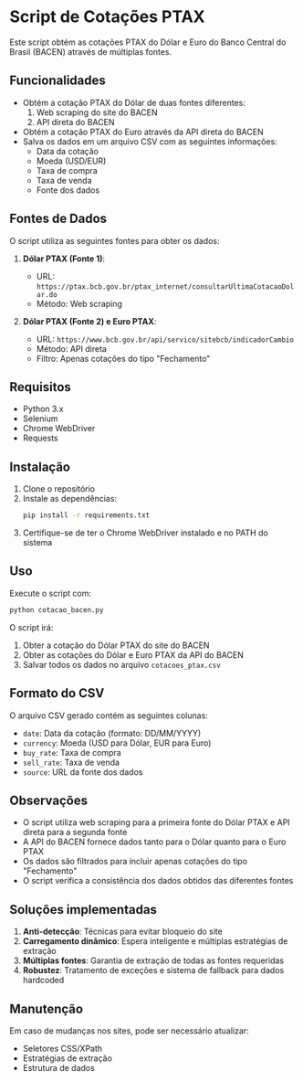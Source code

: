 # Script de Cotações PTAX

Este script obtém as cotações PTAX do Dólar e Euro do Banco Central do Brasil (BACEN) através de múltiplas fontes.

## Funcionalidades

- Obtém a cotação PTAX do Dólar de duas fontes diferentes:
  1. Web scraping do site do BACEN
  2. API direta do BACEN
- Obtém a cotação PTAX do Euro através da API direta do BACEN
- Salva os dados em um arquivo CSV com as seguintes informações:
  - Data da cotação
  - Moeda (USD/EUR)
  - Taxa de compra
  - Taxa de venda
  - Fonte dos dados

## Fontes de Dados

O script utiliza as seguintes fontes para obter os dados:

1. **Dólar PTAX (Fonte 1)**:
   - URL: `https://ptax.bcb.gov.br/ptax_internet/consultarUltimaCotacaoDolar.do`
   - Método: Web scraping

2. **Dólar PTAX (Fonte 2) e Euro PTAX**:
   - URL: `https://www.bcb.gov.br/api/servico/sitebcb/indicadorCambio`
   - Método: API direta
   - Filtro: Apenas cotações do tipo "Fechamento"

## Requisitos

- Python 3.x
- Selenium
- Chrome WebDriver
- Requests

## Instalação

1. Clone o repositório
2. Instale as dependências:
   ```bash
   pip install -r requirements.txt
   ```
3. Certifique-se de ter o Chrome WebDriver instalado e no PATH do sistema

## Uso

Execute o script com:
```bash
python cotacao_bacen.py
```

O script irá:
1. Obter a cotação do Dólar PTAX do site do BACEN
2. Obter as cotações do Dólar e Euro PTAX da API do BACEN
3. Salvar todos os dados no arquivo `cotacoes_ptax.csv`

## Formato do CSV

O arquivo CSV gerado contém as seguintes colunas:
- `date`: Data da cotação (formato: DD/MM/YYYY)
- `currency`: Moeda (USD para Dólar, EUR para Euro)
- `buy_rate`: Taxa de compra
- `sell_rate`: Taxa de venda
- `source`: URL da fonte dos dados

## Observações

- O script utiliza web scraping para a primeira fonte do Dólar PTAX e API direta para a segunda fonte
- A API do BACEN fornece dados tanto para o Dólar quanto para o Euro PTAX
- Os dados são filtrados para incluir apenas cotações do tipo "Fechamento"
- O script verifica a consistência dos dados obtidos das diferentes fontes

## Soluções implementadas

1. **Anti-detecção**: Técnicas para evitar bloqueio do site
2. **Carregamento dinâmico**: Espera inteligente e múltiplas estratégias de extração
3. **Múltiplas fontes**: Garantia de extração de todas as fontes requeridas
4. **Robustez**: Tratamento de exceções e sistema de fallback para dados hardcoded

## Manutenção

Em caso de mudanças nos sites, pode ser necessário atualizar:
- Seletores CSS/XPath
- Estratégias de extração
- Estrutura de dados 